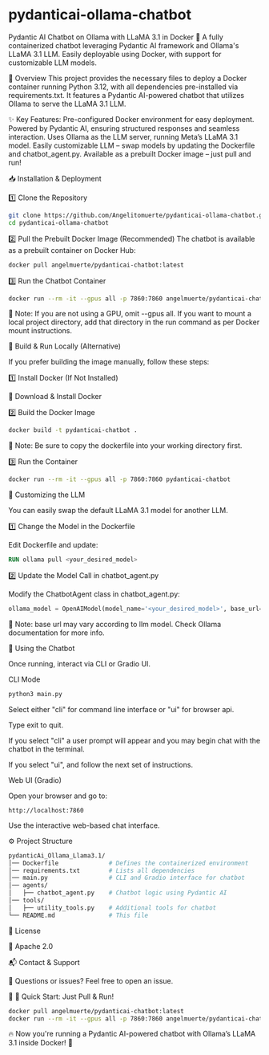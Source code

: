 # pydanticai-ollama-chatbot
Pydantic AI Chatbot on Ollama with LLaMA 3.1 in Docker
🚀 A fully containerized chatbot leveraging Pydantic AI framework and Ollama's LLaMA 3.1 LLM.
Easily deployable using Docker, with support for customizable LLM models.

📌 Overview
This project provides the necessary files to deploy a Docker container running Python 3.12, with all dependencies pre-installed via requirements.txt. It features a Pydantic AI-powered chatbot that utilizes Ollama to serve the LLaMA 3.1 LLM.

✨ Key Features:
Pre-configured Docker environment for easy deployment.
Powered by Pydantic AI, ensuring structured responses and seamless interaction.
Uses Ollama as the LLM server, running Meta’s LLaMA 3.1 model.
Easily customizable LLM – swap models by updating the Dockerfile and chatbot_agent.py.
Available as a prebuilt Docker image – just pull and run!

📥 Installation & Deployment

1️⃣ Clone the Repository
```bash
git clone https://github.com/Angelitomuerte/pydanticai-ollama-chatbot.git
cd pydanticai-ollama-chatbot
```

2️⃣ Pull the Prebuilt Docker Image (Recommended)
The chatbot is available as a prebuilt container on Docker Hub:

```bash
docker pull angelmuerte/pydanticai-chatbot:latest
```

3️⃣ Run the Chatbot Container
```bash
docker run --rm -it --gpus all -p 7860:7860 angelmuerte/pydanticai-chatbot:latest
```
🔹 Note: If you are not using a GPU, omit --gpus all. If you want to mount a local project directory, add that directory in the run command as per Docker mount instructions.

🔧 Build & Run Locally (Alternative)

If you prefer building the image manually, follow these steps:

1️⃣ Install Docker (If Not Installed)

🔹 Download & Install Docker

2️⃣ Build the Docker Image

```bash
docker build -t pydanticai-chatbot .
```
🔹 Note: Be sure to copy the dockerfile into your working directory first.

3️⃣ Run the Container

```bash
docker run --rm -it --gpus all -p 7860:7860 pydanticai-chatbot
```
🔄 Customizing the LLM

You can easily swap the default LLaMA 3.1 model for another LLM.

1️⃣ Change the Model in the Dockerfile

Edit Dockerfile and update:

```dockerfile
RUN ollama pull <your_desired_model>
```

2️⃣ Update the Model Call in chatbot_agent.py

Modify the ChatbotAgent class in chatbot_agent.py:

```python
ollama_model = OpenAIModel(model_name='<your_desired_model>', base_url='http://localhost:11434/v1')
```
🔹 Note: base url may vary according to llm model.  Check Ollama documentation for more info.

🤖 Using the Chatbot

Once running, interact via CLI or Gradio UI.

CLI Mode
```bash
python3 main.py
```

Select either "cli" for command line interface or "ui" for browser api. 

Type exit to quit.

If you select "cli" a user prompt will appear and you may begin chat with the chatbot in the terminal.

If you select "ui", and follow the next set of instructions.

Web UI (Gradio)

Open your browser and go to:

```arduino
http://localhost:7860
```

Use the interactive web-based chat interface.

⚙️ Project Structure

```bash
pydanticAi_Ollama_Llama3.1/
│── Dockerfile              # Defines the containerized environment
│── requirements.txt        # Lists all dependencies
│── main.py                 # CLI and Gradio interface for chatbot
│── agents/
│   ├── chatbot_agent.py    # Chatbot logic using Pydantic AI
│── tools/
│   ├── utility_tools.py    # Additional tools for chatbot
└── README.md               # This file
```

📜 License

🔹 Apache 2.0

📬 Contact & Support

💬 Questions or issues? Feel free to open an issue.

🔹 🚀 Quick Start: Just Pull & Run!

```bash
docker pull angelmuerte/pydanticai-chatbot:latest
docker run --rm -it --gpus all -p 7860:7860 angelmuerte/pydanticai-chatbot:latest
```

🔥 Now you're running a Pydantic AI-powered chatbot with Ollama’s LLaMA 3.1 inside Docker! 🚀
